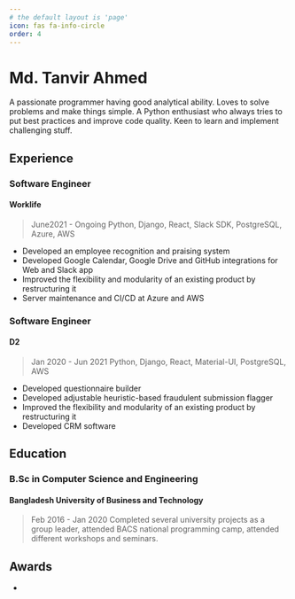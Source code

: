 ```yaml
---
# the default layout is 'page'
icon: fas fa-info-circle
order: 4
---
```

# Md. Tanvir Ahmed

A passionate programmer having good analytical ability. Loves to solve problems and make things simple. A Python enthusiast who always tries to put best practices and improve code quality. Keen to learn and implement challenging stuff.

## Experience

### Software Engineer
#### Worklife
> June2021 - Ongoing
> Python, Django, React, Slack SDK, PostgreSQL, Azure, AWS
- Developed an employee recognition and praising system
- Developed Google Calendar, Google Drive and GitHub integrations for Web and Slack app
- Improved the flexibility and modularity of an existing product by restructuring it
- Server maintenance and CI/CD at Azure and AWS

### Software Engineer
#### D2
> Jan 2020 - Jun 2021
> Python, Django, React, Material-UI, PostgreSQL, AWS
- Developed questionnaire builder
- Developed adjustable heuristic-based fraudulent submission flagger
- Improved the flexibility and modularity of an existing product by restructuring it
- Developed CRM software

## Education

### B.Sc in Computer Science and Engineering
#### Bangladesh University of Business and Technology
> Feb 2016 - Jan 2020
Completed several university projects as a group leader, attended
BACS national programming camp, attended different workshops and
seminars.

## Awards
-

<!-- ## Personal Statement -->
<!--stackedit_data:
eyJoaXN0b3J5IjpbNDkxMjk3ODc1LDEwNjg0Mjc5NzgsMTI0Mz
U4NzQ3MywtNjI3NDQwNTgyLC0xMzU1Njg1MzQ5LDE0ODU4MjUw
MiwxMDUwMjI5NjY2LC0xMDg2Nzk5MTE2XX0=
-->